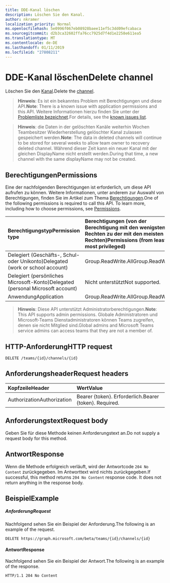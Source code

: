 ```yaml
---
title: DDE-Kanal löschen
description: Löschen Sie den Kanal.
author: nkramer
localization_priority: Normal
ms.openlocfilehash: 5e0996f067eb08928baee11ef5c3dd09efcabaca
ms.sourcegitcommit: d2b3ca32602ffa76cc7925d7f4d1e2258e611ea5
ms.translationtype: MT
ms.contentlocale: de-DE
ms.lasthandoff: 01/11/2019
ms.locfileid: "27808211"
---
```

# <a name="delete-channel"></a><span data-ttu-id="1e2c0-103">DDE-Kanal löschen</span><span class="sxs-lookup"><span data-stu-id="1e2c0-103">Delete channel</span></span>



<span data-ttu-id="1e2c0-104">Löschen Sie den [Kanal](../resources/channel.md).</span><span class="sxs-lookup"><span data-stu-id="1e2c0-104">Delete the [channel](../resources/channel.md).</span></span>

> <span data-ttu-id="1e2c0-105">**Hinweis**: Es ist ein bekanntes Problem mit Berechtigungen und diese API.</span><span class="sxs-lookup"><span data-stu-id="1e2c0-105">**Note**: There is a known issue with application permissions and this API.</span></span> <span data-ttu-id="1e2c0-106">Weitere Informationen hierzu finden Sie unter der [Problemliste bezeichnet](/graph/known-issues#application-permissions).</span><span class="sxs-lookup"><span data-stu-id="1e2c0-106">For details, see the [known issues list](/graph/known-issues#application-permissions).</span></span>

> <span data-ttu-id="1e2c0-107">**Hinweis**: die Daten in der gelöschten Kanäle weiterhin Wochen Teambesitzer Wiederherstellung gelöschter Kanal zulassen gespeichert werden.</span><span class="sxs-lookup"><span data-stu-id="1e2c0-107">**Note**: The data in deleted channels will continue to be stored for several weeks to allow team owner to recovery deleted channel.</span></span> <span data-ttu-id="1e2c0-108">Während dieser Zeit kann ein neuer Kanal mit der gleichen DisplayName nicht erstellt werden.</span><span class="sxs-lookup"><span data-stu-id="1e2c0-108">During that time, a new channel with the same displayName may not be created.</span></span>

## <a name="permissions"></a><span data-ttu-id="1e2c0-109">Berechtigungen</span><span class="sxs-lookup"><span data-stu-id="1e2c0-109">Permissions</span></span>
<span data-ttu-id="1e2c0-p103">Eine der nachfolgenden Berechtigungen ist erforderlich, um diese API aufrufen zu können. Weitere Informationen, unter anderem zur Auswahl von Berechtigungen, finden Sie im Artikel zum Thema [Berechtigungen](/graph/permissions-reference).</span><span class="sxs-lookup"><span data-stu-id="1e2c0-p103">One of the following permissions is required to call this API. To learn more, including how to choose permissions, see [Permissions](/graph/permissions-reference).</span></span>

|<span data-ttu-id="1e2c0-112">Berechtigungstyp</span><span class="sxs-lookup"><span data-stu-id="1e2c0-112">Permission type</span></span>      | <span data-ttu-id="1e2c0-113">Berechtigungen (von der Berechtigung mit den wenigsten Rechten zu der mit den meisten Rechten)</span><span class="sxs-lookup"><span data-stu-id="1e2c0-113">Permissions (from least to most privileged)</span></span>              |
|:--------------------|:---------------------------------------------------------|
|<span data-ttu-id="1e2c0-114">Delegiert (Geschäfts-, Schul- oder Unikonto)</span><span class="sxs-lookup"><span data-stu-id="1e2c0-114">Delegated (work or school account)</span></span> | <span data-ttu-id="1e2c0-115">Group.ReadWrite.All</span><span class="sxs-lookup"><span data-stu-id="1e2c0-115">Group.ReadWrite.All</span></span>    |
|<span data-ttu-id="1e2c0-116">Delegiert (persönliches Microsoft-Konto)</span><span class="sxs-lookup"><span data-stu-id="1e2c0-116">Delegated (personal Microsoft account)</span></span> | <span data-ttu-id="1e2c0-117">Nicht unterstützt</span><span class="sxs-lookup"><span data-stu-id="1e2c0-117">Not supported.</span></span>    |
|<span data-ttu-id="1e2c0-118">Anwendung</span><span class="sxs-lookup"><span data-stu-id="1e2c0-118">Application</span></span> | <span data-ttu-id="1e2c0-119">Group.ReadWrite.All</span><span class="sxs-lookup"><span data-stu-id="1e2c0-119">Group.ReadWrite.All</span></span>    |

> <span data-ttu-id="1e2c0-120">**Hinweis**: Diese API unterstützt Administratorberechtigungen.</span><span class="sxs-lookup"><span data-stu-id="1e2c0-120">**Note**: This API supports admin permissions.</span></span> <span data-ttu-id="1e2c0-121">Globale Administratoren und Microsoft-Teams Dienstadministratoren können Teams zugreifen, denen sie nicht Mitglied sind.</span><span class="sxs-lookup"><span data-stu-id="1e2c0-121">Global admins and Microsoft Teams service admins can access teams that they are not a member of.</span></span>

## <a name="http-request"></a><span data-ttu-id="1e2c0-122">HTTP-Anforderung</span><span class="sxs-lookup"><span data-stu-id="1e2c0-122">HTTP request</span></span>
<!-- { "blockType": "ignored" } -->
```http
DELETE /teams/{id}/channels/{id}
```
## <a name="request-headers"></a><span data-ttu-id="1e2c0-123">Anforderungsheader</span><span class="sxs-lookup"><span data-stu-id="1e2c0-123">Request headers</span></span>
| <span data-ttu-id="1e2c0-124">Kopfzeile</span><span class="sxs-lookup"><span data-stu-id="1e2c0-124">Header</span></span>       | <span data-ttu-id="1e2c0-125">Wert</span><span class="sxs-lookup"><span data-stu-id="1e2c0-125">Value</span></span> |
|:---------------|:--------|
| <span data-ttu-id="1e2c0-126">Authorization</span><span class="sxs-lookup"><span data-stu-id="1e2c0-126">Authorization</span></span>  | <span data-ttu-id="1e2c0-p105">Bearer {token}. Erforderlich.</span><span class="sxs-lookup"><span data-stu-id="1e2c0-p105">Bearer {token}. Required.</span></span>  |

## <a name="request-body"></a><span data-ttu-id="1e2c0-129">Anforderungstext</span><span class="sxs-lookup"><span data-stu-id="1e2c0-129">Request body</span></span>
<span data-ttu-id="1e2c0-130">Geben Sie für diese Methode keinen Anforderungstext an.</span><span class="sxs-lookup"><span data-stu-id="1e2c0-130">Do not supply a request body for this method.</span></span>

## <a name="response"></a><span data-ttu-id="1e2c0-131">Antwort</span><span class="sxs-lookup"><span data-stu-id="1e2c0-131">Response</span></span>

<span data-ttu-id="1e2c0-p106">Wenn die Methode erfolgreich verläuft, wird der Antwortcode `204 No Content` zurückgegeben. Im Antworttext wird nichts zurückgegeben.</span><span class="sxs-lookup"><span data-stu-id="1e2c0-p106">If successful, this method returns `204 No Content` response code. It does not return anything in the response body.</span></span>
## <a name="example"></a><span data-ttu-id="1e2c0-134">Beispiel</span><span class="sxs-lookup"><span data-stu-id="1e2c0-134">Example</span></span>
##### <a name="request"></a><span data-ttu-id="1e2c0-135">Anforderung</span><span class="sxs-lookup"><span data-stu-id="1e2c0-135">Request</span></span>
<span data-ttu-id="1e2c0-136">Nachfolgend sehen Sie ein Beispiel der Anforderung.</span><span class="sxs-lookup"><span data-stu-id="1e2c0-136">The following is an example of the request.</span></span>
<!-- {
  "blockType": "request",
  "name": "delete_channel"
}-->

```http
DELETE https://graph.microsoft.com/beta/teams/{id}/channels/{id}
```

#### <a name="response"></a><span data-ttu-id="1e2c0-137">Antwort</span><span class="sxs-lookup"><span data-stu-id="1e2c0-137">Response</span></span>

<span data-ttu-id="1e2c0-138">Nachfolgend sehen Sie ein Beispiel der Antwort.</span><span class="sxs-lookup"><span data-stu-id="1e2c0-138">The following is an example of the response.</span></span> 
<!-- {
  "blockType": "response",
  "truncated": true
} -->

```http
HTTP/1.1 204 No Content
```

<!-- uuid: 8fcb5dbc-d5aa-4681-8e31-b001d5168d79
2015-10-25 14:57:30 UTC -->
<!-- {
  "type": "#page.annotation",
  "description": "Delete channel",
  "keywords": "",
  "section": "documentation",
  "tocPath": ""
}-->
